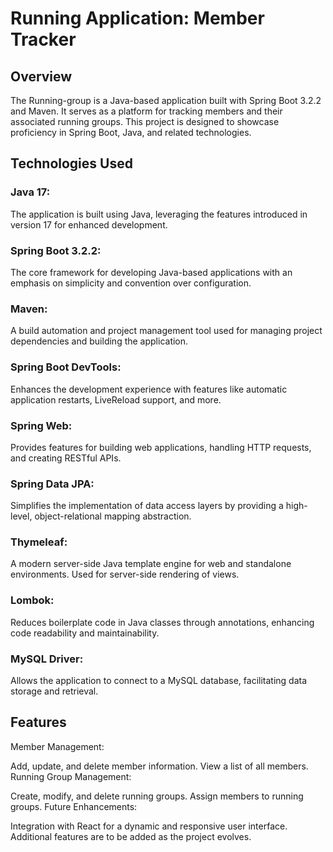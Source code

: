 <h1>Running Application: Member Tracker</h1>
<h2>Overview</h2>
The Running-group is a Java-based application built with Spring Boot 3.2.2 and Maven. It serves as a platform for tracking members and their associated running groups. This project is designed to showcase proficiency in Spring Boot, Java, and related technologies.
<h2>Technologies Used</h2>
<h3>Java 17:</h3> The application is built using Java, leveraging the features introduced in version 17 for enhanced development.

<h3>Spring Boot 3.2.2:</h3>The core framework for developing Java-based applications with an emphasis on simplicity and convention over configuration.

<h3>Maven:</h3> A build automation and project management tool used for managing project dependencies and building the application.

<h3>Spring Boot DevTools:</h3> Enhances the development experience with features like automatic application restarts, LiveReload support, and more.

<h3>Spring Web:</h3> Provides features for building web applications, handling HTTP requests, and creating RESTful APIs.

<h3>Spring Data JPA:</h3> Simplifies the implementation of data access layers by providing a high-level, object-relational mapping abstraction.

<h3>Thymeleaf:</h3> A modern server-side Java template engine for web and standalone environments. Used for server-side rendering of views.

<h3>Lombok:</h3> Reduces boilerplate code in Java classes through annotations, enhancing code readability and maintainability.

<h3>MySQL Driver:</h3> Allows the application to connect to a MySQL database, facilitating data storage and retrieval.

<h2>Features</h2>
Member Management:

Add, update, and delete member information.
View a list of all members.
Running Group Management:

Create, modify, and delete running groups.
Assign members to running groups.
Future Enhancements:

Integration with React for a dynamic and responsive user interface.
Additional features are to be added as the project evolves.

